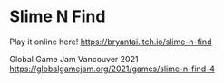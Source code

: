 # Slime N Find

Play it online here! 
https://bryantai.itch.io/slime-n-find

Global Game Jam Vancouver 2021
https://globalgamejam.org/2021/games/slime-n-find-4

